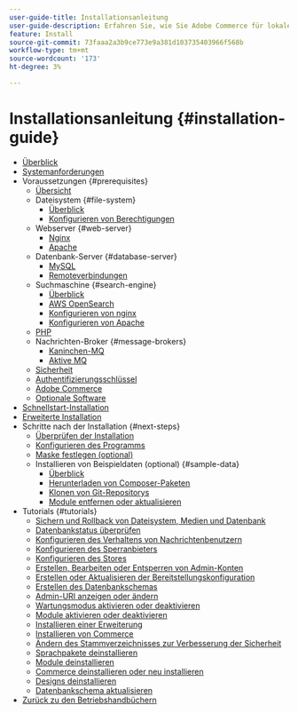 ```yaml
---
user-guide-title: Installationsanleitung
user-guide-description: Erfahren Sie, wie Sie Adobe Commerce für lokale Bereitstellungen installieren.
feature: Install
source-git-commit: 73faaa2a3b9ce773e9a381d103735403966f568b
workflow-type: tm+mt
source-wordcount: '173'
ht-degree: 3%

---
```



# Installationsanleitung {#installation-guide}

- [Überblick](overview.md)
- [Systemanforderungen](system-requirements.md)
- Voraussetzungen {#prerequisites}
   - [Übersicht](prerequisites/overview.md)
   - Dateisystem {#file-system}
      - [Überblick](prerequisites/file-system/overview.md)
      - [Konfigurieren von Berechtigungen](prerequisites/file-system/configure-permissions.md)
   - Webserver {#web-server}
      - [Nginx](prerequisites/web-server/nginx.md)
      - [Apache](prerequisites/web-server/apache.md)
   - Datenbank-Server {#database-server}
      - [MySQL](prerequisites/database/mysql.md)
      - [Remoteverbindungen](prerequisites/database/mysql-remote.md)
   - Suchmaschine {#search-engine}
      - [Überblick](prerequisites/search-engine/overview.md)
      - [AWS OpenSearch](prerequisites/search-engine/aws-opensearch.md)
      - [Konfigurieren von nginx](prerequisites/search-engine/configure-nginx.md)
      - [Konfigurieren von Apache](prerequisites/search-engine/configure-apache.md)
   - [PHP](prerequisites/php-settings.md)
   - Nachrichten-Broker {#message-brokers}
      - [Kaninchen-MQ](prerequisites/rabbitmq.md)
      - [Aktive MQ](prerequisites/activemq.md)
   - [Sicherheit](prerequisites/security.md)
   - [Authentifizierungsschlüssel](prerequisites/authentication-keys.md)
   - [Adobe Commerce](prerequisites/commerce.md)
   - [Optionale Software](prerequisites/optional-software.md)
- [Schnellstart-Installation](composer.md)
- [Erweiterte Installation](advanced.md)
- Schritte nach der Installation {#next-steps}
   - [Überprüfen der Installation](next-steps/verify.md)
   - [Konfigurieren des Programms](next-steps/configuration.md)
   - [Maske festlegen (optional)](next-steps/set-umask.md)
   - Installieren von Beispieldaten (optional) {#sample-data}
      - [Überblick](sample-data/overview.md)
      - [Herunterladen von Composer-Paketen](sample-data/composer-packages.md)
      - [Klonen von Git-Repositorys](sample-data/git-repositories.md)
      - [Module entfernen oder aktualisieren](sample-data/remove-or-update.md)
- Tutorials {#tutorials}
   - [Sichern und Rollback von Dateisystem, Medien und Datenbank](tutorials/backup.md)
   - [Datenbankstatus überprüfen](tutorials/database-status.md)
   - [Konfigurieren des Verhaltens von Nachrichtenbenutzern](tutorials/message-consumers.md)
   - [Konfigurieren des Sperranbieters](tutorials/lock-provider.md)
   - [Konfigurieren des Stores](tutorials/store.md)
   - [Erstellen, Bearbeiten oder Entsperren von Admin-Konten](tutorials/admin.md)
   - [Erstellen oder Aktualisieren der Bereitstellungskonfiguration](tutorials/deployment.md)
   - [Erstellen des Datenbankschemas](tutorials/database.md)
   - [Admin-URI anzeigen oder ändern](tutorials/admin-uri.md)
   - [Wartungsmodus aktivieren oder deaktivieren](tutorials/maintenance-mode.md)
   - [Module aktivieren oder deaktivieren](tutorials/manage-modules.md)
   - [Installieren einer Erweiterung](tutorials/extensions.md)
   - [Installieren von Commerce](tutorials/install.md)
   - [Ändern des Stammverzeichnisses zur Verbesserung der Sicherheit](tutorials/docroot.md)
   - [Sprachpakete deinstallieren](tutorials/language-packages.md)
   - [Module deinstallieren](tutorials/uninstall-modules.md)
   - [Commerce deinstallieren oder neu installieren](tutorials/uninstall.md)
   - [Designs deinstallieren](tutorials/themes.md)
   - [Datenbankschema aktualisieren](tutorials/database-upgrade.md)
- [Zurück zu den Betriebshandbüchern](https://experienceleague.adobe.com/docs/commerce-operations/operational-guides/home.html?lang=de)
